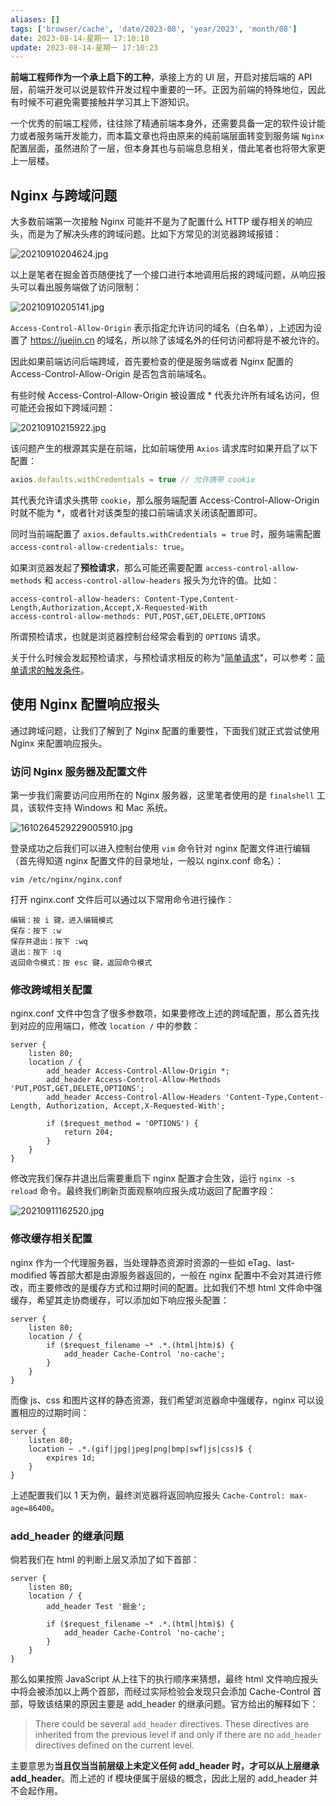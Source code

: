 ```yaml
---
aliases: []
tags: ['browser/cache', 'date/2023-08', 'year/2023', 'month/08']
date: 2023-08-14-星期一 17:10:18
update: 2023-08-14-星期一 17:10:23
---
```


**前端工程师作为一个承上启下的工种**，承接上方的 UI 层，开启对接后端的 API 层，前端开发可以说是软件开发过程中重要的一环。正因为前端的特殊地位，因此有时候不可避免需要接触并学习其上下游知识。

一个优秀的前端工程师，往往除了精通前端本身外，还需要具备一定的软件设计能力或者服务端开发能力，而本篇文章也将由原来的纯前端层面转变到服务端 `Nginx` 配置层面，虽然进阶了一层，但本身其也与前端息息相关，借此笔者也将带大家更上一层楼。

## Nginx 与跨域问题

大多数前端第一次接触 Nginx 可能并不是为了配置什么 HTTP 缓存相关的响应头，而是为了解决头疼的跨域问题。比如下方常见的浏览器跨域报错：

![20210910204624.jpg](_attachment/img/9a2d46b564730acffb019803b84ae745_MD5.png)

以上是笔者在掘金首页随便找了一个接口进行本地调用后报的跨域问题，从响应报头可以看出服务端做了访问限制：

![20210910205141.jpg](_attachment/img/953802696d6da76c482c3d838ffb1d69_MD5.png)

`Access-Control-Allow-Origin` 表示指定允许访问的域名（白名单），上述因为设置了 <https://juejin.cn> 的域名，所以除了该域名外的任何访问都将是不被允许的。

因此如果前端访问后端跨域，首先要检查的便是服务端或者 Nginx 配置的 Access-Control-Allow-Origin 是否包含前端域名。

有些时候 Access-Control-Allow-Origin 被设置成 \* 代表允许所有域名访问，但可能还会报如下跨域问题：

![20210910215922.jpg](_attachment/img/742247bbf386f996a7468f7343d4ca51_MD5.png)

该问题产生的根源其实是在前端，比如前端使用 `Axios` 请求库时如果开启了以下配置：

```javascript
axios.defaults.withCredentials = true // 允许携带 cookie
```

其代表允许请求头携带 `cookie`，那么服务端配置 Access-Control-Allow-Origin 时就不能为 \*，或者针对该类型的接口前端请求关闭该配置即可。

同时当前端配置了 `axios.defaults.withCredentials = true` 时，服务端需配置 `access-control-allow-credentials: true`。

如果浏览器发起了**预检请求**，那么可能还需要配置 `access-control-allow-methods` 和 `access-control-allow-headers` 报头为允许的值。比如：

```
access-control-allow-headers: Content-Type,Content-Length,Authorization,Accept,X-Requested-With
access-control-allow-methods: PUT,POST,GET,DELETE,OPTIONS
```

所谓预检请求，也就是浏览器控制台经常会看到的 `OPTIONS` 请求。

关于什么时候会发起预检请求，与预检请求相反的称为"[简单请求](browser/跨域.md#简单请求)"，可以参考：[简单请求的触发条件](https://developer.mozilla.org/zh-CN/docs/Web/HTTP/CORS#%E7%AE%80%E5%8D%95%E8%AF%B7%E6%B1%82)。

## 使用 Nginx 配置响应报头

通过跨域问题，让我们了解到了 Nginx 配置的重要性，下面我们就正式尝试使用 Nginx 来配置响应报头。

### 访问 Nginx 服务器及配置文件

第一步我们需要访问应用所在的 Nginx 服务器，这里笔者使用的是 `finalshell` 工具，该软件支持 Windows 和 Mac 系统。

![1610264529229005910.jpg](_attachment/img/f9e325962f6def4553939c62f2f182ac_MD5.png)

登录成功之后我们可以进入控制台使用 `vim` 命令针对 nginx 配置文件进行编辑（首先得知道 nginx 配置文件的目录地址，一般以 nginx.conf 命名）：

```
vim /etc/nginx/nginx.conf
```

打开 nginx.conf 文件后可以通过以下常用命令进行操作：

```
编辑：按 i 键，进入编辑模式
保存：按下 :w
保存并退出：按下 :wq
退出：按下 :q
返回命令模式：按 esc 键，返回命令模式
```

### 修改跨域相关配置

nginx.conf 文件中包含了很多参数项，如果要修改上述的跨域配置，那么首先找到对应的应用端口，修改 `location /` 中的参数：

```nginx
server {
    listen 80;
    location / {
        add_header Access-Control-Allow-Origin *;
        add_header Access-Control-Allow-Methods 'PUT,POST,GET,DELETE,OPTIONS';
        add_header Access-Control-Allow-Headers 'Content-Type,Content-Length, Authorization, Accept,X-Requested-With';

        if ($request_method = 'OPTIONS') {
            return 204;
        }
    }
}
```

修改完我们保存并退出后需要重启下 nginx 配置才会生效，运行 `nginx -s reload` 命令。最终我们刷新页面观察响应报头成功返回了配置字段：

![20210911162520.jpg](_attachment/img/f1e0271d07d9461e7b1bded1a327a7c3_MD5.png)

### 修改缓存相关配置

nginx 作为一个代理服务器，当处理静态资源时资源的一些如 eTag、last-modified 等首部大都是由源服务器返回的，一般在 nginx 配置中不会对其进行修改，而主要修改的是缓存方式和过期时间的配置。比如我们不想 html 文件命中强缓存，希望其走协商缓存，可以添加如下响应报头配置：

```nginx
server {
    listen 80;
    location / {
        if ($request_filename ~* .*.(html|htm)$) {
            add_header Cache-Control 'no-cache';
        }
    }
}
```

而像 js、css 和图片这样的静态资源，我们希望浏览器命中强缓存，nginx 可以设置相应的过期时间：

```nginx
server {
    listen 80;
    location ~ .*.(gif|jpg|jpeg|png|bmp|swf|js|css)$ {
        expires 1d;
    }
}
```

上述配置我们以 1 天为例，最终浏览器将返回响应报头 `Cache-Control: max-age=86400`。

### add_header 的继承问题

倘若我们在 html 的判断上层又添加了如下首部：

```nginx
server {
    listen 80;
    location / {
        add_header Test '掘金';

        if ($request_filename ~* .*.(html|htm)$) {
            add_header Cache-Control 'no-cache';
        }
    }
}
```

那么如果按照 JavaScript 从上往下的执行顺序来猜想，最终 html 文件响应报头中将会被添加以上两个首部，而经过实际检验会发现只会添加 Cache-Control 首部，导致该结果的原因主要是 add_header 的继承问题。官方给出的解释如下：

> There could be several `add_header` directives. These directives are inherited from the previous level if and only if there are no `add_header` directives defined on the current level.

主要意思为**当且仅当当前层级上未定义任何 add_header 时，才可以从上层继承 add_header**。而上述的 if 模块便属于层级的概念，因此上层的 add_header 并不会起作用。
